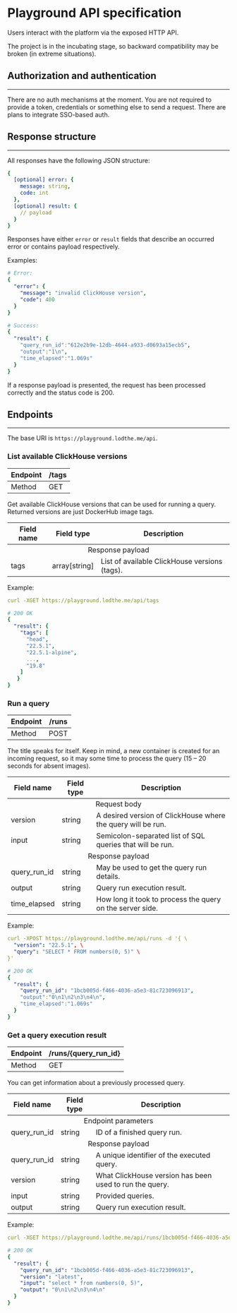 # Playground API specification

Users interact with the platform via the exposed HTTP API.

The project is in the incubating stage, so 
backward compatibility may be broken (in extreme situations).

## Authorization and authentication

---

There are no auth mechanisms at the moment. You are not required to 
provide a token, credentials or something else to send a request. 
There are plans to integrate SSO-based auth.

## Response structure

---

All responses have the following JSON structure:

```yml
{
  [optional] error: {
    message: string,
    code: int
  },
  [optional] result: {
    // payload
  }
}
```

Responses have either `error` or `result` fields that describe 
an occurred error or contains payload respectively.

Examples:
```yml
# Error:
{
  "error": {
    "message": "invalid ClickHouse version",
    "code": 400
  }
}

# Success:
{
  "result": {
    "query_run_id":"612e2b9e-12db-4644-a933-d0693a15ecb5",
    "output":"1\n",
    "time_elapsed":"1.069s"
  }
}
```

If a response payload is presented, the request has been processed 
correctly and the status code is 200.

## Endpoints

---

The base URI is `https://playground.lodthe.me/api`.

### List available ClickHouse versions

| Endpoint | /tags |
|----------|-------|
| Method   | GET   |

Get available ClickHouse versions that can be used for running a query.
Returned versions are just DockerHub image tags.

<table>
    <thead>
        <tr>
            <th>Field name</th>
            <th>Field type</th>
            <th>Description</th>
        </tr>
    </thead>
    <tbody>
        <tr>
            <td colspan=3 style="text-align: center;">Response payload</td>
        </tr>
        <tr>
            <td rowspan=1>tags</td>
            <td rowspan=1>array[string]</td>
            <td>List of available ClickHouse versions (tags).</td>
        </tr>
    </tbody>
</table>

Example:
```yml
curl -XGET https://playground.lodthe.me/api/tags

# 200 OK
{
  "result": {
    "tags": [
      "head",
      "22.5.1", 
      "22.5.1-alpine", 
      ..., 
      "19.8"
    ]
   }
}
```

### Run a query

| Endpoint | /runs |
|----------|-------|
| Method   | POST  |

The title speaks for itself.  Keep in mind, a new container is created 
for an incoming request, so it may some time to process the query 
(15 &ndash; 20 seconds for absent images).

<table>
    <thead>
        <tr>
            <th>Field name</th>
            <th>Field type</th>
            <th>Description</th>
        </tr>
    </thead>
    <tbody>
        <tr>
            <td colspan=3 style="text-align: center;">Request body</td>
        </tr>
        <tr>
            <td rowspan=1>version</td>
            <td rowspan=1>string</td>
            <td>A desired version of ClickHouse where the query will be run.</td>
        </tr>
        <tr>
            <td rowspan=1>input</td>
            <td rowspan=1>string</td>
            <td>Semicolon-separated list of SQL queries that will be run.</td>
        </tr>
        <tr>
            <td colspan=3 style="text-align: center;">Response payload</td>
        </tr>
        <tr>
            <td rowspan=1>query_run_id</td>
            <td rowspan=1>string</td>
            <td>May be used to get the query run details.</td>
        </tr>
        <tr>
            <td>output</td>
            <td>string</td>
            <td>Query run execution result.</td>
        </tr>
        <tr>
            <td>time_elapsed</td>
            <td>string</td>
            <td>How long it took to process the query on the server side.</td>
        </tr>
    </tbody>
</table>

Example:
```yml
curl -XPOST https://playground.lodthe.me/api/runs -d '{ \
  "version": "22.5.1", \
  "query": "SELECT * FROM numbers(0, 5)" \
}'

# 200 OK
{
  "result": {
    "query_run_id": "1bcb005d-f466-4036-a5e3-81c723096913",
    "output":"0\n1\n2\n3\n4\n",
    "time_elapsed":"1.069s"
  }
}
```

### Get a query execution result


| Endpoint | /runs/{query_run_id} |
|----------|----------------------|
| Method   | GET                  |

You can get information about a previously processed query.

<table>
    <thead>
        <tr>
            <th>Field name</th>
            <th>Field type</th>
            <th>Description</th>
        </tr>
    </thead>
    <tbody>
        <tr>
            <td colspan=3 style="text-align: center;">Endpoint parameters</td>
        </tr>
        <tr>
            <td rowspan=1>query_run_id</td>
            <td rowspan=1>string</td>
            <td>ID of a finished query run.</td>
        </tr>
        <tr>
            <td colspan=3><center>Response payload</center></td>
        </tr>
        <tr>
            <td rowspan=1>query_run_id</td>
            <td rowspan=1>string</td>
            <td>A unique identifier of the executed query.</td>
        </tr>
        <tr>
            <td rowspan=1>version</td>
            <td rowspan=1>string</td>
            <td>What ClickHouse version has been used to run the query.</td>
        </tr>
        <tr>
            <td>input</td>
            <td>string</td>
            <td>Provided queries.</td>
        </tr>
        <tr>
            <td>output</td>
            <td>string</td>
            <td>Query run execution result.</td>
        </tr>
    </tbody>
</table>

Example:
```yml
curl -XGET https://playground.lodthe.me/api/runs/1bcb005d-f466-4036-a5e3-81c723096913

# 200 OK
{
  "result": {
    "query_run_id": "1bcb005d-f466-4036-a5e3-81c723096913",
    "version": "latest",
    "input": "select * from numbers(0, 5)",
    "output": "0\n1\n2\n3\n4\n"
  }
}
```